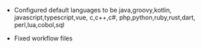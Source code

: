 * Configured default languages to be 
    java,groovy,kotlin,
    javascript,typescript,vue,
    c,c++,c#,
    php,python,ruby,rust,dart,
    perl,lua,cobol,sql

* Fixed workflow files